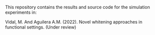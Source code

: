 This repository contains the results and source code for the simulation experiments in:

Vidal, M. And Aguilera A.M. (2022). Novel whitening approaches in functional settings. (Under review)
